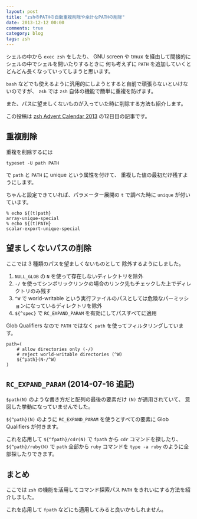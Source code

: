 ```yaml
---
layout: post
title: "zshのPATHの自動重複削除や余計なPATHの削除"
date: 2013-12-12 00:00
comments: true
category: blog
tags: zsh
---
```

シェルの中から `exec zsh` をしたり、
GNU screen や tmux を経由して間接的にシェルの中でシェルを開いたりするときに
何も考えずに `PATH` を追加していくと
どんどん長くなっていってしまうと思います。

`bash` などでも使えるように汎用的にしようとすると自前で頑張らないといけないのですが、
`zsh` では `zsh` 自体の機能で簡単に重複を防げます。

また、パスに望ましくないものが入っていた時に削除する方法も紹介します。

この投稿は
[zsh Advent Calendar 2013](http://qiita.com/advent-calendar/2013/zsh)
の12日目の記事です。

<!--more-->

## 重複削除

重複を削除するには

```
typeset -U path PATH
```

で `path` と `PATH` に unique という属性を付けて、
重複した値の最初だけ残すようにします。

ちゃんと設定できていれば、パラメーター展開の `t`
で調べた時に `unique` が付いています。

```
% echo ${(t)path}
array-unique-special
% echo ${(t)PATH}
scalar-export-unique-special
```

## 望ましくないパスの削除

ここでは 3 種類のパスを望ましくないものとして
除外するようにしました。

1. `NULL_GLOB` の `N` を使って存在しないディレクトリを除外
2. `-/` を使ってシンボリックリンクの場合のリンク先もチェックした上でディレクトリのみ残す
3. `^W` で world-writable という実行ファイルのパスとしては危険なパーミッションになっているディレクトリを除外
4. `${^spec}` で `RC_EXPAND_PARAM` を有効にしてパスすべてに適用

Glob Qualifiers なので `PATH` ではなく `path` を使ってフィルタリングしています。

```
path=(
    # allow directories only (-/)
    # reject world-writable directories (^W)
    ${^path}(N-/^W)
)
```

## `RC_EXPAND_PARAM` (2014-07-16 追記)

`$path(N)` のような書き方だと配列の最後の要素だけ `(N)` が適用されていて、
意図した挙動になっていませんでした。

`${^path}(N)` のように `RC_EXPAND_PARAM` を使うとすべての要素に Glob Qualifiers が付きます。

これを応用して `${^fpath}/cdr(N)` で `fpath` から `cdr` コマンドを探したり、
`${^path}/ruby(N)` で `path` 全部から `ruby` コマンドを `type -a ruby` のように全部探したりできます。

## まとめ

ここでは `zsh` の機能を活用してコマンド探索パス `PATH` をきれいにする方法を紹介しました。

これを応用して `fpath` などにも適用してみると良いかもしれません。
